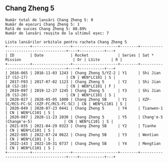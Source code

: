 ## Chang Zheng 5

    Număr total de lansări Chang Zheng 5: 9
    Număr de eșecuri Chang Zheng 5: 1
    Rată de succes Chang Zheng 5: 88.89%
    Număr de lansări reușite de la ultimul eșec: 7
    
    Lista lansărilor orbitale pentru racheta Chang Zheng 5
    +----------+-----------------+--------------------+--------+-------------------------------------+----+-----------+---+
    | ID       | Date            | Rocket             | Series | Sat * Mission                       | Or | LSite     | R |
    +----------+-----------------+--------------------+--------+-------------------------------------+----+-----------+---+
    | 2016-065 | 2016-11-03 1243 | Chang Zheng 5/YZ-2 | Y1     | Shi Jian 17 (SJ-17)                 | CN | WEN*LC101 | S |
    | 2017-F03 | 2017-07-02 1123 | Chang Zheng 5      | Y2     | Shi Jian 18 (SJ-18)                 | CN | WEN*LC101 | F |
    | 2019-097 | 2019-12-27 1245 | Chang Zheng 5      | Y3     | Shi Jian 20 (SJ-20)                 | CN | WEN*LC101 | S |
    | 2020-027 | 2020-05-05 1000 | Chang Zheng 5B     | Y1     | XZF-SC/RCS-FC-SC (XZF-FC/RCS-FC-SC) | CN | WEN*LC101 | S |
    | 2020-049 | 2020-07-23 0441 | Chang Zheng 5      | Y4     | Tianwen-1                           | CN | WEN*LC101 | S |
    | 2020-087 | 2020-11-23 2030 | Chang Zheng 5      | Y5     | Chang'e-5 (Change'e-5)              | CN | WEN*LC101 | S |
    | 2021-035 | 2021-04-29 0323 | Chang Zheng 5B     | Y2     | Tianhe                              | CN | WEN*LC101 | S |
    | 2022-085 | 2022-07-24 0622 | Chang Zheng 5B     | Y3     | Wentian                             | CN | WEN*LC101 | S |
    | 2022-143 | 2022-10-31 0737 | Chang Zheng 5B     | Y4     | Mengtian                            | CN | WEN*LC101 | S |
    +----------+-----------------+--------------------+--------+-------------------------------------+----+-----------+---+
    

